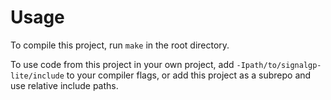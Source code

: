 # Usage

To compile this project, run `make` in the root directory.

To use code from this project in your own project, add `-Ipath/to/signalgp-lite/include`
to your compiler flags, or add this project as a subrepo and use relative include paths.
